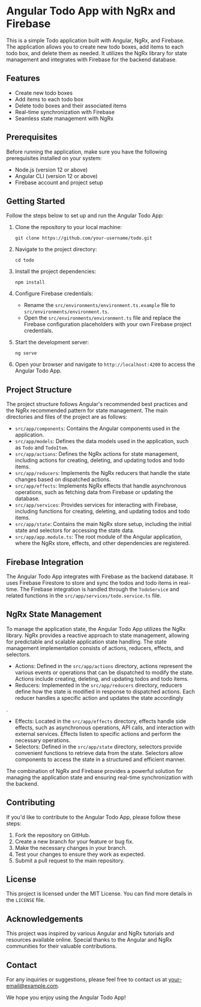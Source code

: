 # Angular Todo App with NgRx and Firebase

This is a simple Todo application built with Angular, NgRx, and Firebase. The application allows you to create new todo boxes, add items to each todo box, and delete them as needed. It utilizes the NgRx library for state management and integrates with Firebase for the backend database.

## Features

- Create new todo boxes
- Add items to each todo box
- Delete todo boxes and their associated items
- Real-time synchronization with Firebase
- Seamless state management with NgRx

## Prerequisites

Before running the application, make sure you have the following prerequisites installed on your system:

- Node.js (version 12 or above)
- Angular CLI (version 12 or above)
- Firebase account and project setup

## Getting Started

Follow the steps below to set up and run the Angular Todo App:

1. Clone the repository to your local machine:

   ```shell
   git clone https://github.com/your-username/todo.git
   ```

2. Navigate to the project directory:

   ```shell
   cd todo
   ```

3. Install the project dependencies:

   ```shell
   npm install
   ```

4. Configure Firebase credentials:

   - Rename the `src/environments/environment.ts.example` file to `src/environments/environment.ts`.
   - Open the `src/environments/environment.ts` file and replace the Firebase configuration placeholders with your own Firebase project credentials.

5. Start the development server:

   ```shell
   ng serve
   ```

6. Open your browser and navigate to `http://localhost:4200` to access the Angular Todo App.

## Project Structure

The project structure follows Angular's recommended best practices and the NgRx recommended pattern for state management. The main directories and files of the project are as follows:

- `src/app/components`: Contains the Angular components used in the application.
- `src/app/models`: Defines the data models used in the application, such as `Todo` and `TodoItem`.
- `src/app/actions`: Defines the NgRx actions for state management, including actions for creating, deleting, and updating todos and todo items.
- `src/app/reducers`: Implements the NgRx reducers that handle the state changes based on dispatched actions.
- `src/app/effects`: Implements NgRx effects that handle asynchronous operations, such as fetching data from Firebase or updating the database.
- `src/app/services`: Provides services for interacting with Firebase, including functions for creating, deleting, and updating todos and todo items.
- `src/app/state`: Contains the main NgRx store setup, including the initial state and selectors for accessing the state data.
- `src/app/app.module.ts`: The root module of the Angular application, where the NgRx store, effects, and other dependencies are registered.

## Firebase Integration

The Angular Todo App integrates with Firebase as the backend database. It uses Firebase Firestore to store and sync the todos and todo items in real-time. The Firebase integration is handled through the `TodoService` and related functions in the `src/app/services/todo.service.ts` file.

## NgRx State Management

To manage the application state, the Angular Todo App utilizes the NgRx library. NgRx provides a reactive approach to state management, allowing for predictable and scalable application state handling. The state management implementation consists of actions, reducers, effects, and selectors.

- Actions: Defined in the `src/app/actions` directory, actions represent the various events or operations that can be dispatched to modify the state. Actions include creating, deleting, and updating todos and todo items.
- Reducers: Implemented in the `src/app/reducers` directory, reducers define how the state is modified in response to dispatched actions. Each reducer handles a specific action and updates the state accordingly

.

- Effects: Located in the `src/app/effects` directory, effects handle side effects, such as asynchronous operations, API calls, and interaction with external services. Effects listen to specific actions and perform the necessary operations.
- Selectors: Defined in the `src/app/state` directory, selectors provide convenient functions to retrieve data from the state. Selectors allow components to access the state in a structured and efficient manner.

The combination of NgRx and Firebase provides a powerful solution for managing the application state and ensuring real-time synchronization with the backend.

## Contributing

If you'd like to contribute to the Angular Todo App, please follow these steps:

1. Fork the repository on GitHub.
2. Create a new branch for your feature or bug fix.
3. Make the necessary changes in your branch.
4. Test your changes to ensure they work as expected.
5. Submit a pull request to the main repository.

## License

This project is licensed under the MIT License. You can find more details in the `LICENSE` file.

## Acknowledgements

This project was inspired by various Angular and NgRx tutorials and resources available online. Special thanks to the Angular and NgRx communities for their valuable contributions.

## Contact

For any inquiries or suggestions, please feel free to contact us at [your-email@example.com](mailto:your-email@example.com).

We hope you enjoy using the Angular Todo App!
